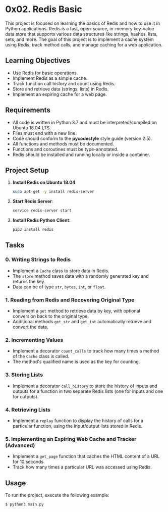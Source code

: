 # 0x02. Redis Basic

This project is focused on learning the basics of Redis and how to use it in Python applications. Redis is a fast, open-source, in-memory key-value data store that supports various data structures like strings, hashes, lists, sets, and more. The goal of this project is to implement a cache system using Redis, track method calls, and manage caching for a web application.

## Learning Objectives
- Use Redis for basic operations.
- Implement Redis as a simple cache.
- Track function call history and count using Redis.
- Store and retrieve data (strings, lists) in Redis.
- Implement an expiring cache for a web page.

## Requirements
- All code is written in Python 3.7 and must be interpreted/compiled on Ubuntu 18.04 LTS.
- Files must end with a new line.
- Code should conform to the **pycodestyle** style guide (version 2.5).
- All functions and methods must be documented.
- Functions and coroutines must be type-annotated.
- Redis should be installed and running locally or inside a container.

## Project Setup
1. **Install Redis on Ubuntu 18.04**:
   ```bash
   sudo apt-get -y install redis-server
   ```
2. **Start Redis Server**:
   ```bash
   service redis-server start
   ```
3. **Install Redis Python Client**:
   ```bash
   pip3 install redis
   ```

## Tasks

### 0. Writing Strings to Redis
- Implement a `Cache` class to store data in Redis. 
- The `store` method saves data with a randomly generated key and returns the key.
- Data can be of type `str`, `bytes`, `int`, or `float`.

### 1. Reading from Redis and Recovering Original Type
- Implement a `get` method to retrieve data by key, with optional conversion back to the original type.
- Additional methods `get_str` and `get_int` automatically retrieve and convert the data.

### 2. Incrementing Values
- Implement a decorator `count_calls` to track how many times a method of the `Cache` class is called.
- The method's qualified name is used as the key for counting.

### 3. Storing Lists
- Implement a decorator `call_history` to store the history of inputs and outputs for a function in two separate Redis lists (one for inputs and one for outputs).

### 4. Retrieving Lists
- Implement a `replay` function to display the history of calls for a particular function, using the input/output lists stored in Redis.

### 5. Implementing an Expiring Web Cache and Tracker (Advanced)
- Implement a `get_page` function that caches the HTML content of a URL for 10 seconds.
- Track how many times a particular URL was accessed using Redis.

## Usage
To run the project, execute the following example:

```bash
$ python3 main.py
